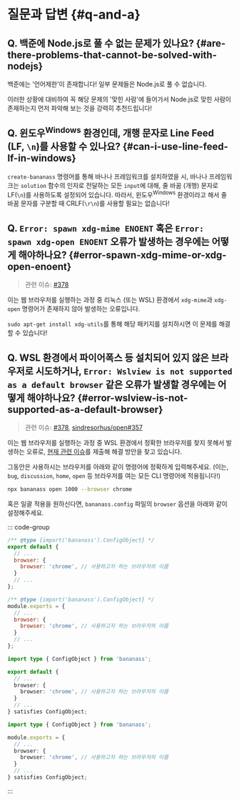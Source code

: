 # 질문과 답변 {#q-and-a}

## Q. 백준에 Node.js로 풀 수 없는 문제가 있나요? {#are-there-problems-that-cannot-be-solved-with-nodejs}

백준에는 '언어제한'이 존재합니다! 일부 문제들은 Node.js로 풀 수 없습니다.

이러한 상황에 대비하여 꼭 해당 문제의 '맞힌 사람'에 들어가서 Node.js로 맞힌 사람이 존재하는지 먼저 파악해 보는 것을 강력히 추천드립니다!

## Q. 윈도우<sup>Windows</sup> 환경인데, 개행 문자로 Line Feed (LF, `\n`)를 사용할 수 있나요? {#can-i-use-line-feed-lf-in-windows}

`create-bananass` 명령어를 통해 바나나 프레임워크를 설치하였을 시, 바나나 프레임워크는 `solution` 함수의 인자로 전달하는 모든 `input`에 대해, 줄 바꿈 (개행) 문자로 LF(`\n`)를 사용하도록 설정되어 있습니다. 따라서, 윈도우<sup>Windows</sup> 환경이라고 해서 줄 바꿈 문자를 구분할 때 CRLF(`\r\n`)를 사용할 필요는 없습니다!

## Q. `Error: spawn xdg-mime ENOENT` 혹은 `Error: spawn xdg-open ENOENT` 오류가 발생하는 경우에는 어떻게 해야하나요? {#error-spawn-xdg-mime-or-xdg-open-enoent}

> 관련 이슈: [#378](https://github.com/lumirlumir/npm-bananass/discussions/378)

이는 웹 브라우저를 실행하는 과정 중 리눅스 (또는 WSL) 환경에서 `xdg-mime`과 `xdg-open` 명령어가 존재하지 않아 발생하는 오류입니다.

`sudo apt-get install xdg-utils`를 통해 해당 패키지를 설치하시면 이 문제를 해결할 수 있습니다!

## Q. WSL 환경에서 파이어폭스 등 설치되어 있지 않은 브라우저로 시도하거나, `Error: Wslview is not supported as a default browser` 같은 오류가 발생할 경우에는 어떻게 해야하나요? {#error-wslview-is-not-supported-as-a-default-browser}

> 관련 이슈: [#378](https://github.com/lumirlumir/npm-bananass/discussions/378), [sindresorhus/open#357](https://github.com/sindresorhus/open/issues/357)

이는 웹 브라우저를 실행하는 과정 중 WSL 환경에서 정확한 브라우저를 찾지 못해서 발생하는 오류로, [현재 관련 이슈](https://github.com/sindresorhus/open/issues/357)를 제출해 해결 방안을 찾고 있습니다.

그동안은 사용하시는 브라우저를 아래와 같이 명령어에 정확하게 입력해주세요. (이는, `bug`, `discussion`, `home`, `open` 등 브라우저를 여는 모든 CLI 명령어에 적용됩니다!)

```sh
npx bananass open 1000 --browser chrome
```

혹은 일괄 적용을 원하신다면, `bananass.config` 파일의 `browser` 옵션을 아래와 같이 설정해주세요.

::: code-group

```js [bananass.config.mjs]
/** @type {import('bananass').ConfigObject} */
export default {
  // ...
  browser: {
    browser: 'chrome', // 사용하고자 하는 브라우저의 이름
  }
  // ...
};
```

```js [bananass.config.cjs]
/** @type {import('bananass').ConfigObject} */
module.exports = {
  // ...
  browser: {
    browser: 'chrome', // 사용하고자 하는 브라우저의 이름
  }
  // ...
};
```

```ts [bananass.config.mts]
import type { ConfigObject } from 'bananass';

export default {
  // ...
  browser: {
    browser: 'chrome', // 사용하고자 하는 브라우저의 이름
  }
  // ...
} satisfies ConfigObject;
```

```ts [bananass.config.cts]
import type { ConfigObject } from 'bananass';

module.exports = {
  // ...
  browser: {
    browser: 'chrome', // 사용하고자 하는 브라우저의 이름
  }
  // ...
} satisfies ConfigObject;
```

:::
